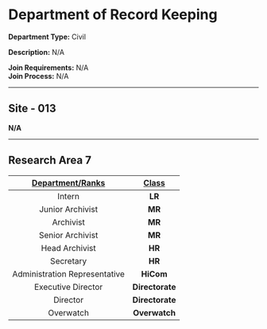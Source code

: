 # Department of Record Keeping

**Department Type:** Civil

**Description:** N/A

**Join Requirements:** N/A  
**Join Process:** N/A

---

## Site - 013
**N/A**

---

## Research Area 7
| **<ins>Department/Ranks</ins>** | **<ins>Class</ins>** |
|:---:|:---:|
| Intern | **LR** |
| Junior Archivist | **MR** |
| Archivist | **MR** |
| Senior Archivist | **MR** |
| Head Archivist | **HR** |
| Secretary | **HR** |
| Administration Representative | **HiCom** |
| Executive Director | **Directorate** |
| Director | **Directorate** |
| Overwatch | **Overwatch** |